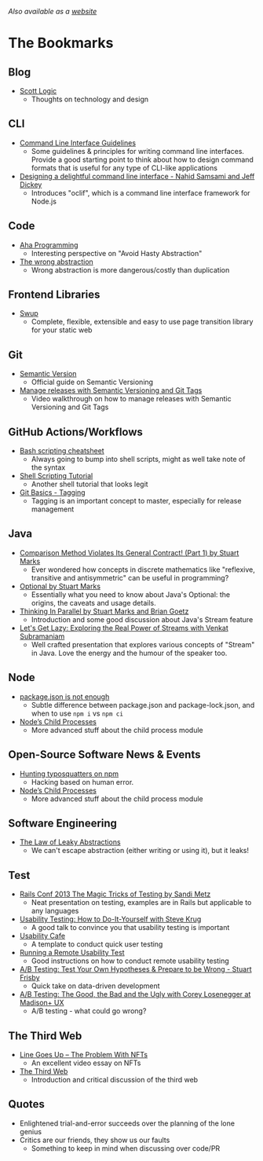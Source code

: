 
*Also available as a [website](https://tlylt.github.io/bookmarks/)*

# The Bookmarks

<div id="bookmarks">

<div id="blogSection">

## Blog
- [Scott Logic](https://blog.scottlogic.com/)
  - Thoughts on technology and design

</div>

<div id="cliSection">

## CLI
- [Command Line Interface Guidelines](https://clig.dev/)
  - Some guidelines & principles for writing command line interfaces. Provide a good starting point to think about how to design command formats that is useful for any type of CLI-like applications
- [Designing a delightful command line interface - Nahid Samsami and Jeff Dickey](https://youtu.be/PHiDG-_XoRk)
  - Introduces "oclif", which is a command line interface framework for Node.js

</div>

<div id="codeSection">

## Code
- [Aha Programming](https://kentcdodds.com/blog/aha-programming)
  - Interesting perspective on "Avoid Hasty Abstraction"
- [The wrong abstraction](https://sandimetz.com/blog/2016/1/20/the-wrong-abstraction)
  - Wrong abstraction is more dangerous/costly than duplication

</div>

<div id="frontendSection">

## Frontend Libraries
- [Swup](https://github.com/swup/swup)
  - Complete, flexible, extensible and easy to use page transition library for your static web

</div>

<div id="gitSection">

## Git
- [Semantic Version](https://semver.org/)
  - Official guide on Semantic Versioning
- [Manage releases with Semantic Versioning and Git Tags](https://www.youtube.com/watch?v=4wPjo5C-v8Y)
  - Video walkthrough on how to manage releases with Semantic Versioning and Git Tags

</div>

<div id="gitHubActions">

## GitHub Actions/Workflows
- [Bash scripting cheatsheet](https://devhints.io/bash)
  - Always going to bump into shell scripts, might as well take note of the syntax
- [Shell Scripting Tutorial](https://www.shellscript.sh/index.html)
  - Another shell tutorial that looks legit
- [Git Basics - Tagging](https://git-scm.com/book/en/v2/Git-Basics-Tagging)
  - Tagging is an important concept to master, especially for release management

</div>

<div id="javaSection">

## Java
- [Comparison Method Violates Its General Contract! (Part 1) by Stuart Marks](https://youtu.be/Enwbh6wpnYs)
  - Ever wondered how concepts in discrete mathematics like "reflexive, transitive and antisymmetric" can be useful in programming?
- [Optional by Stuart Marks](https://youtu.be/fBYhtvY19xA)
  - Essentially what you need to know about Java's Optional: the origins, the caveats and usage details.
- [Thinking In Parallel by Stuart Marks and Brian Goetz](https://youtu.be/2nup6Oizpcw)
  - Introduction and some good discussion about Java's Stream feature
- [Let's Get Lazy: Exploring the Real Power of Streams with Venkat Subramaniam](https://www.youtube.com/watch?v=ekFPGD2g-ps)
  - Well crafted presentation that explores various concepts of "Stream" in Java. Love the energy and the humour of the speaker too.

</div>

<div id="nodeSection">

## Node
- [package.json is not enough](https://youtu.be/7lYnzRkVVLE)
  - Subtle difference between package.json and package-lock.json, and when to use `npm i` vs `npm ci`
- [Node’s Child Processes](https://jscomplete.com/learn/node-beyond-basics/child-processes)
  - More advanced stuff about the child process module

</div>

<div id="ossSection">

## Open-Source Software News & Events
- [Hunting typosquatters on npm](https://blog.scottlogic.com/2018/02/27/hunting-typosquatters-on-npm.html)
  - Hacking based on human error.
- [Node’s Child Processes](https://jscomplete.com/learn/node-beyond-basics/child-processes)
  - More advanced stuff about the child process module

</div>
  
<div id="softwareEngineeringSection">

## Software Engineering
- [The Law of Leaky Abstractions](https://www.joelonsoftware.com/2002/11/11/the-law-of-leaky-abstractions/)
  - We can't escape abstraction (either writing or using it), but it leaks!

</div>

<div id="testSection">

## Test
- [Rails Conf 2013 The Magic Tricks of Testing by Sandi Metz](https://youtu.be/URSWYvyc42M)
  - Neat presentation on testing, examples are in Rails but applicable to any languages
- [Usability Testing: How to Do-It-Yourself with Steve Krug](https://youtu.be/VTW1yYUqBm8)
  - A good talk to convince you that usability testing is important
- [Usability Cafe](http://goo.gl/zdD4jq)
  - A template to conduct quick user testing
- [Running a Remote Usability Test](https://youtu.be/ZkDafFDtJ1Y)
  - Good instructions on how to conduct remote usability testing
- [A/B Testing: Test Your Own Hypotheses & Prepare to be Wrong - Stuart Frisby](https://youtu.be/VQpQ0YHSfqM)
  - Quick take on data-driven development
- [A/B Testing: The Good, the Bad and the Ugly with Corey Losenegger at Madison+ UX](https://youtu.be/0dVIjWTI_A0)
  - A/B testing - what could go wrong?

</div>

<div id="3rdWebSection">

## The Third Web
- [Line Goes Up – The Problem With NFTs](https://youtu.be/YQ_xWvX1n9g)
  - An excellent video essay on NFTs
- [The Third Web](https://tante.cc/2021/12/17/the-third-web/)
  - Introduction and critical discussion of the third web

</div>

<div id="quotesSection">

## Quotes
- Enlightened trial-and-error succeeds over the planning of the lone genius
- Critics are our friends, they show us our faults
  - Something to keep in mind when discussing over code/PR
  
</div>


</div>
